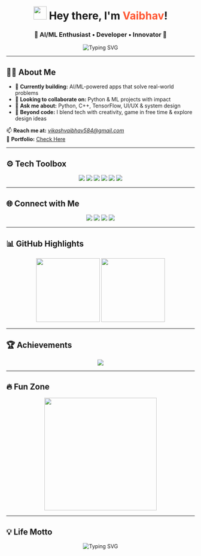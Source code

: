 <h1 align="center">
  <img src="https://media.giphy.com/media/hvRJCLFzcasrR4ia7z/giphy.gif" width="35"> 
  Hey there, I'm <span style="color:#FF5733;">Vaibhav</span>!
</h1>

<h3 align="center">🌟 AI/ML Enthusiast • Developer • Innovator 🌟</h3>

<p align="center">
  <img src="https://readme-typing-svg.herokuapp.com?font=Fira+Code&color=4CAF50&size=25&center=true&vCenter=true&lines=Welcome+to+my+GitHub!;AI%2FML+with+Vision;Code+with+Purpose+✨" alt="Typing SVG" />
</p>

---

## 👨‍💻 About Me
- 🔭 **Currently building:** AI/ML-powered apps that solve real-world problems  
- 🤝 **Looking to collaborate on:** Python & ML projects with impact  
- 💬 **Ask me about:** Python, C++, TensorFlow, UI/UX & system design  
- 🎨 **Beyond code:** I blend tech with creativity, game in free time & explore design ideas  

📫 **Reach me at:** *vikashvaibhav584@gmail.com*  
📄 **Portfolio:** [Check Here](https://vaibhav586.github.io/Vaibhav.github.io/images/Vaibhav.pdf)  

---

## ⚙️ Tech Toolbox
<p align="center">
  <img src="https://img.shields.io/badge/Python-14354C?style=for-the-badge&logo=python&logoColor=white"/>
  <img src="https://img.shields.io/badge/C++-00599C?style=for-the-badge&logo=c%2B%2B&logoColor=white"/>
  <img src="https://img.shields.io/badge/TensorFlow-FF6F00?style=for-the-badge&logo=tensorflow&logoColor=white"/>
  <img src="https://img.shields.io/badge/Java-ED8B00?style=for-the-badge&logo=java&logoColor=white"/>
  <img src="https://img.shields.io/badge/React-61DAFB?style=for-the-badge&logo=react&logoColor=black"/>
  <img src="https://img.shields.io/badge/Linux-FCC624?style=for-the-badge&logo=linux&logoColor=black"/>
</p>

---

## 🌐 Connect with Me
<p align="center">
  <a href="https://twitter.com/vaibhav586" target="_blank"><img src="https://img.shields.io/badge/Twitter-1DA1F2?style=for-the-badge&logo=twitter&logoColor=white"/></a>
  <a href="https://www.linkedin.com/in/vaibhav-rajiv-kumar-53177a333/" target="_blank"><img src="https://img.shields.io/badge/LinkedIn-0A66C2?style=for-the-badge&logo=linkedin&logoColor=white"/></a>
  <a href="https://instagram.com/___.0410" target="_blank"><img src="https://img.shields.io/badge/Instagram-E4405F?style=for-the-badge&logo=instagram&logoColor=white"/></a>
  <a href="https://www.hackerrank.com/vr4453" target="_blank"><img src="https://img.shields.io/badge/HackerRank-2EC866?style=for-the-badge&logo=hackerrank&logoColor=white"/></a>
</p>

---

## 📊 GitHub Highlights
<p align="center">
  <img src="https://github-readme-stats.vercel.app/api?username=Vaibhav586&show_icons=true&theme=gruvbox&hide_border=true" height="170" />
  <img src="https://streak-stats.demolab.com?user=Vaibhav586&theme=gruvbox&hide_border=true" height="170" />
</p>

---

## 🏆 Achievements
<p align="center">
  <img src="https://github-profile-trophy.vercel.app/?username=Vaibhav586&theme=gruvbox&no-frame=true&row=1&column=6" />
</p>

---

## 🔥 Fun Zone
<p align="center">
  <img src="https://media.giphy.com/media/xT9IgzoKnwFNmISR8I/giphy.gif" width="300"/>
</p>

---

## 💡 Life Motto
<p align="center">
  <img src="https://readme-typing-svg.herokuapp.com?font=Fira+Code&color=F72585&size=22&center=true&vCenter=true&lines=Innovate+with+Purpose!;Keep+Learning+%26+Growing;Dream+Big%2C+Build+Bigger!" alt="Typing SVG" />
</p>
